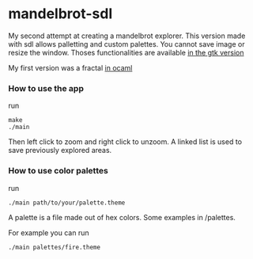 # mandelbrot-sdl

My second attempt at creating a mandelbrot explorer.
This version made with sdl allows palletting and custom palettes. 
You cannot save image or resize the window. Thoses functionalities are available
[in the gtk version](https://github.com/matthieuporte/mandelbrot)

My first version was a fractal [in ocaml](https://github.com/matthieuporte/mandelbrot-ocaml)

### How to use the app

run
```
make
./main
```

Then left click to zoom and right click to unzoom. A linked list is used to save
previously explored areas.


### How to use color palettes

run
```
./main path/to/your/palette.theme
```

A palette is a file made out of hex colors. Some examples in /palettes.

For example you can run

```
./main palettes/fire.theme
```

